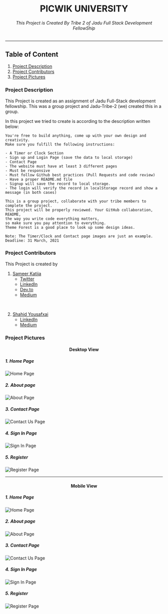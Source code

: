 # <center>PICWIK UNIVERSITY</center>

###### <center>This Project is Created By Tribe 2 of Jadu Full Stack Development FellowShip </center>

<hr>

## Table of Content

1. [Project Description](#Project-Description)
2. [Project Contributors](#Project-Contributors)
3. [Project Pictures](#Project-Pictures)

### Project Description

This Project is created as an assignment of Jadu Full-Stack development fellowship. This was a group project and Jadu-Tribe-2 (we) created this in a group.

In this project we tried to create is according to the description written below:

```
You're free to build anything, come up with your own design and creativity.
Make sure you fulfill the following instructions:

- A Timer or Clock Section
- Sign up and Login Page (save the data to local storage)
- Contact Page
- The website must have at least 3 different pages
- Must be responsive
- Must follow Github best practices (Pull Requests and code review)
- Have a proper README.md file
- Signup will save the record to local storage.
- The login will verify the record in localStorage record and show a message (in both cases)

This is a group project, collaborate with your tribe members to complete the project.
This project will be properly reviewed. Your GitHub collaboration, README,
the way you write code everything matters,
so make sure you pay attention to everything.
Theme Forest is a good place to look up some design ideas.

Note: The Timer/Clock and Contact page images are just an example.
Deadline: 31 March, 2021
```

### Project Contributors

This Project is created by

1. [Sameer Katija](https://www.github.com/Anonster)
   - [Twitter](https://twitter.com/sameerkatija)
   - [LinkedIn](https://www.linkedin.com/in/sameerkatija/)
   - [Dev.to](https://www.linkedin.com/in/sameerkatija/)
   - [Medium](https://www.linkedin.com/in/sameerkatija/)

<br>

2. [Shahid Yousafxai](https://github.com/ShahidYousafxai)
   - [LinkedIn](https://www.linkedin.com/in/ShahidYousafxai/)
   - [Medium](https://shahidyousafxai.medium.com/)

### Project Pictures

#### <center>Desktop View</center>

##### 1. Home Page

![Home Page](./Project-pictures/desktop/homePage.png)

##### 2. About page

![About Page](./Project-pictures/desktop/aboutUs.png)

##### 3. Contact Page

![Contact Us Page](./Project-pictures/desktop/contactUs.png)

##### 4. Sign In Page

![Sign In Page](./Project-pictures/desktop/signIn.png)

##### 5. Register

![Register Page](./Project-pictures/desktop/register.png)

<hr>

#### <center>Mobile View</center>

##### 1. Home Page

![Home Page](./Project-pictures/mobile/homePage.jpg)

##### 2. About page

![About Page](./Project-pictures/mobile/aboutUs.jpg)

##### 3. Contact Page

![Contact Us Page](./Project-pictures/mobile/contactUs.jpg)

##### 4. Sign In Page

![Sign In Page](./Project-pictures/mobile/signIn.jpg)

##### 5. Register

![Register Page](./Project-pictures/mobile/signIn.jpg)
